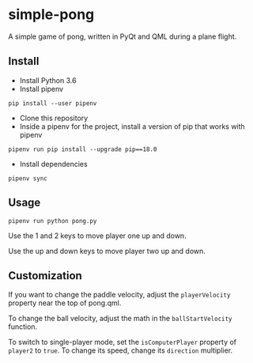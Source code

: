 # simple-pong
A simple game of pong, written in PyQt and QML during a plane flight.

## Install
* Install Python 3.6
* Install pipenv
```
pip install --user pipenv
```
* Clone this repository
* Inside a pipenv for the project, install a version of pip that works with pipenv
```
pipenv run pip install --upgrade pip==18.0
```
* Install dependencies
```
pipenv sync
```

## Usage
```
pipenv run python pong.py
```

Use the 1 and 2 keys to move player one up and down.

Use the up and down keys to move player two up and down.

## Customization
If you want to change the paddle velocity, adjust the `playerVelocity` property near the top of pong.qml.

To change the ball velocity, adjust the math in the `ballStartVelocity` function.

To switch to single-player mode, set the `isComputerPlayer` property of `player2` to `true`. To change its speed, change its `direction` multiplier.
